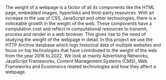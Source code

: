  The weight of a webpage is a factor of all its components like the HTML page, embedded images, hyperlinks and third-party resources. With an increase in the use of CSS, JavaScript and other technologies, there is a noticeable growth in the weight of the web. These components have a computation cost and reflect in computational resources to transmit, process and render in a web browser. This gives rise to the need of studying the weight of the webpage in detail. In this project we use the HTTP Archive database which logs historical data of multiple websites and focus on top technologies that have contributed to the weight of the web from the year 2016 to 2022. We look at mainly Advertising Networks, JavaScript Frameworks, Content Management Systems (CMS), Web Frameworks and Ecommerce related technologies and how they affect a webpage.
